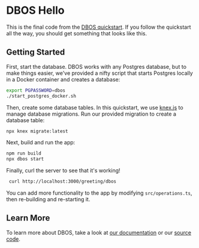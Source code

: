 # DBOS Hello

This is the final code from the [DBOS quickstart](https://docs.dbos.dev/category/getting-started).
If you follow the quickstart all the way, you should get something that looks like this.

## Getting Started

First, start the database.
DBOS works with any Postgres database, but to make things easier, we've provided a nifty script that starts Postgres locally in a Docker container and creates a database:

```bash
export PGPASSWORD=dbos
./start_postgres_docker.sh
```

Then, create some database tables.
In this quickstart, we use [knex.js](https://knexjs.org/) to manage database migrations.
Run our provided migration to create a database table:

```bash
npx knex migrate:latest
```

Next, build and run the app:

```bash
npm run build
npx dbos start
```

Finally, curl the server to see that it's working!

```bash
 curl http://localhost:3000/greeting/dbos
```

You can add more functionality to the app by modifying `src/operations.ts`, then re-building and re-starting it.

## Learn More

To learn more about DBOS, take a look at [our documentation](https://docs.dbos.dev/) or our [source code](https://github.com/dbos-inc/dbos-sdk).

